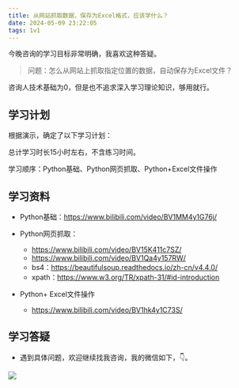 ```yaml
---
title: 从网站抓取数据，保存为Excel格式，应该学什么？
date: 2024-05-09 23:22:05
tags: 1v1
---
```



今晚咨询的学习目标非常明确，我喜欢这种答疑。

> 问题：怎么从网站上抓取指定位置的数据，自动保存为Excel文件？

咨询人技术基础为0，但是也不追求深入学习理论知识，够用就行。

## 学习计划

根据演示，确定了以下学习计划：

总计学习时长15小时左右，不含练习时间。

学习顺序：Python基础、Python网页抓取、Python+Excel文件操作


## 学习资料

- Python基础：https://www.bilibili.com/video/BV1MM4y1G76j/

- Python网页抓取：
  - https://www.bilibili.com/video/BV15K411c7SZ/
  - https://www.bilibili.com/video/BV1Qa4y157RW/
  - bs4：https://beautifulsoup.readthedocs.io/zh-cn/v4.4.0/
  - xpath：https://www.w3.org/TR/xpath-31/#id-introduction

- Python+ Excel文件操作
  - https://www.bilibili.com/video/BV1hk4y1C73S/


## 学习答疑

- 遇到具体问题，欢迎继续找我咨询，我的微信如下，👇。

![](https://python-office-1300615378.cos.ap-chongqing.myqcloud.com/wechat/qr-code.jpg)